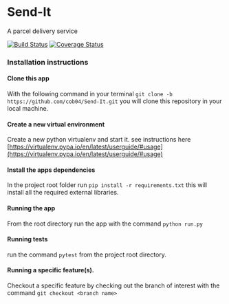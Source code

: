 # Send-It
A parcel delivery service

[![Build Status](https://travis-ci.com/cob04/Send-It.svg?branch=ch-setup-travisci-161732002)](https://travis-ci.com/cob04/Send-It)
[![Coverage Status](https://coveralls.io/repos/github/cob04/Send-It/badge.svg?branch=ch-update-readme-161893078)](https://coveralls.io/github/cob04/Send-It?branch=ch-update-readme-161893078)

### Installation instructions
#### **Clone this app**
With the following command in your terminal `git clone -b https://github.com/cob04/Send-It.git`
you will clone this repository in your local machine.
#### **Create a new virtual environment**
Create a new python virtualenv and start it.
see instructions here [https://virtualenv.pypa.io/en/latest/userguide/#usage](https://virtualenv.pypa.io/en/latest/userguide/#usage)
#### **Install the apps dependencies**
In the project root folder run `pip install -r requirements.txt`
this will install all the required external libraries.
#### **Running the app**
From the root directory run the app with the command `python run.py`

#### **Running tests**
run the command `pytest` from the project root directory.

#### **Running a specific feature(s).**
Checkout a specific feature by checking out the branch of interest
with the command `git checkout <branch name>`
